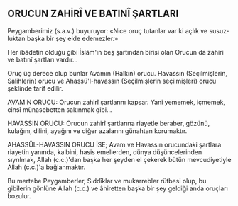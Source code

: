 ## ORUCUN ZAHİRÎ VE BATINÎ ŞARTLARI

Peygamberimiz (s.a.v.) buyuruyor: «Nice oruç tutanlar var ki açlık ve susuz­luktan başka bir şey elde edemezler.»

Her ibâdetin olduğu gibi İslâm'ın beş şar­tından birisi olan Orucun da zahiri ve batınî şartları vardır...

Oruç üç derece olup bunlar Avamın (Hal­kın) orucu. Havassın (Seçilmişlerin, Salihlerin) orucu ve Ahassü'l-havassın (Seçilmişlerin se­çilmişleri) orucu şeklinde tarif edilir.

AVAMIN ORUCU: Orucun zahirî şartlarını kapsar. Yani yememek, içmemek, cinsî müna­sebetten sakınmak gibi...

HAVASSIN ORUCU: Orucun zahirî şart­larına riayetle beraber, gözünü, kulağını, dili­ni, ayağını ve diğer azalarını günahtan koru­maktır.

AHASSÜL-HAVASSIN ORUCU İSE; Avam ve Havassın orucundaki şartlara riayetin ya­nında, kalbini, hasis emellerden, dünya düşün­celerinden sıyrılmak, Allah (c.c.)'dan başka her şeyden el çekerek bütün mevcudiyetiyle Allah (c.c.)'a bağlanmaktır.

Bu mertebe Peygamberler, Sıddîklar ve mukarrebler rütbesi olup, bu gibilerin gönlüne Allah (c.c.) ve âhiretten başka bir şey geldiği anda oruçları bozulur.
